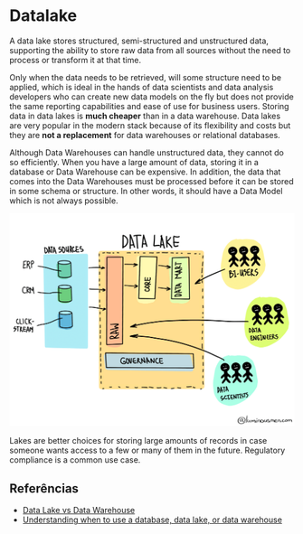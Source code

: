 # Datalake
A data lake stores structured, semi-structured and unstructured data, supporting the ability to store raw data from all sources without the need to process or transform it at that time.

Only when the data needs to be retrieved, will some structure need to be applied, which is ideal in the hands of data scientists and data analysis developers who can create new data models on the fly but does not provide the same reporting capabilities and ease of use for business users. Storing data in data lakes is **much cheaper** than in a data warehouse. Data lakes are very popular in the modern stack because of its flexibility and costs but they are **not a replacement** for data warehouses or relational databases.

Although Data Warehouses can handle unstructured data, they cannot do so efficiently. When you have a large amount of data, storing it in a database or Data Warehouse can be expensive. In addition, the data that comes into the Data Warehouses must be processed before it can be stored in some schema or structure. In other words, it should have a Data Model which is not always possible.

<p align="center">
    <img src="images/data_lake.jpg" alt="Data Lake Architecture Example" />
</p>

Lakes are better choices for storing large amounts of records in case someone wants access to a few or many of them in the future. Regulatory compliance is a common use case.

## Referências
- [Data Lake vs Data Warehouse](https://luminousmen.com/post/data-lake-vs-data-warehouse)
- [Understanding when to use a database, data lake, or data warehouse](https://venturebeat.com/2021/04/28/understanding-when-to-use-a-database-data-lake-or-data-warehouse/)
